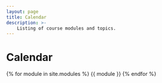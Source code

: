 ```yaml
---
layout: page
title: Calendar
description: >-
    Listing of course modules and topics.
---
```


<link rel="icon" type="image/x-icon" href="/favicon.ico">

# Calendar

{% for module in site.modules %}
{{ module }}
{% endfor %}